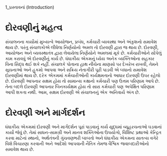 1_પ્રસ્તાવનાં
(Introduction)

# દોરવણીનું મહત્વ

સંચાલનના કાર્યોમાં મુખ્યત્વે આયોજન, પ્રબંધ, કર્મચારી વ્યવસ્થા અને અંકુશનો સમાવેશ થાય છે. પરંતુ સંચાલકોએ લીધેલા નિર્ણયોનો અમલ તો દોરવણી દ્વારા જ થાય છે. દોરવણી, આયોજન અને વ્યવસ્થાતંત્ર દ્વારા લેવાયેલા નિર્ણયોને અમલમાં મૂકે છે. કર્મચારીઓને સોંપેલું કામ કરાવવું એ દોરવણીનું કાર્ય છે. ધંધાકીય એકમનું ધ્યેય અનેક વ્યક્તિઓના સહકાર વિના સિદ્ધ થઈ શકે નહીં. સંચાલકે પોતાના હાથ નીચેના માણસો પર દેખરેખ રાખવી, તેમને સૂચનાઓ અને હુકમો આપવા અને સક્રિય નેતાગીરી પૂરી પાડવી એ બધાનો સમાવેશ દોરવણીમાં થાય છે. દરેક એકમમાં કર્મચારીઓની કાર્યક્ષમતાનો આધાર દોરવણી ઉપર રહેલો છે. દોરવણી આપનાર સક્ષમ હોય તો સામાન્ય કક્ષાનો કર્મચારી પણ ઉત્તમ પરિણામ આપે છે. તેના બદલે દોરવણી આપનાર બિનકાર્યક્ષમ હોય તો સારા કર્મચારી પણ અપેક્ષિત પરિણામ આપી શકતા નથી. આમ, સક્ષમ દોરવણી એ સંચાલનનું એક અનિવાર્ય અંગ છે.

# દોરવણી અને માર્ગદર્શન

ધંધાકીય એકમમાં દોરવણી અને માર્ગદર્શન પૂરાં પાડવાનું કાર્ય યુદ્ધમાં વ્યૂહરચનાઓ ઘડવાનાં કાર્યો જેવું છે. તેમાં સાધન-સામગ્રી અને માનવ શક્તિઓના ઉપયોગો, વિશિષ્ટ પ્રથાઓ કેન્દ્રિત કરવા માટેનાં સ્થાનો, અર્થતંત્રની ગુંચવણભરી બાબતો અને ધંધાકીય એકમના સાતત્ય વગેરે વિશે વિચારણા કરવાની અને આદેશો આપવાની નૈતિક તેમજ વૈશ્વિક જવાબદારીઓનો સમાવેશ થાય છે.
